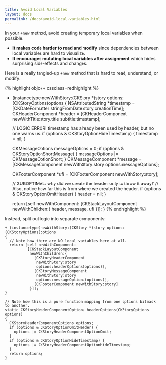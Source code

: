 ```yaml
---
title: Avoid Local Variables 
layout: docs
permalink: /docs/avoid-local-variables.html
---
```

In your `+new` method, avoid creating temporary local variables when possible.

- **It makes code harder to read and modify** since dependencies between local variables are hard to visualize.
- **It encourages mutating local variables after assignment** which hides surprising side-effects and changes.

Here is a really tangled-up `+new` method that is hard to read, understand, or modify:

{% highlight objc++ cssclass=redhighlight %}
+ (instancetype)newWithStory:(CKStory *)story options:(CKStoryOptions)options
{
  NSAttributedString *timestamp = [CKDateFormatter stringFromDate:story.creationTime];
  CKHeaderComponent *header =
  [CKHeaderComponent
   newWithTitle:story.title
   subtitle:timestamp];

  // LOGIC ERROR! timestamp has already been used by header, but no one warns us.
  if (options & CKStoryOptionHideTimestamp) {
    timestamp = nil;
  }

  CKMessageOptions messageOptions = 0;
  if (options & CKStoryOptionShortMessage) {
    messageOptions |= CKMessageOptionShort;
  }
  CKMessageComponent *message =
  [CKMessageComponent
   newWithStory:story
   options:messageOptions];

  CKFooterComponent *ufi = [CKFooterComponent newWithStory:story];

  // SUBOPTIMAL: why did we create the header only to throw it away?
  // Also, notice how far this is from where we created the header.
  if (options & CKStoryOptionOmitHeader) {
    header = nil;
  }

  return [self newWithComponent:
          [CKStackLayoutComponent
           newWithChildren:{
             header,
             message,
             ufi
           }]];
}
{% endhighlight %}

Instead, split out logic into separate components:

```objc++
+ (instancetype)newWithStory:(CKStory *)story options:(CKStoryOptions)options
{
  // Note how there are NO local variables here at all.
  return [self newWithComponent:
          [CKStackLayoutComponent
           newWithChildren:{
             [CKStoryHeaderComponent
              newWithStory:story
              options:headerOptions(options)],
             [CKStoryMessageComponent
              newWithStory:story
              options:messageOptions(options)],
             [CKFooterComponent newWithStory:story]
           }]];
}

// Note how this is a pure function mapping from one options bitmask to another.
static CKStoryHeaderComponentOptions headerOptions(CKStoryOptions options)
{
  CKStoryHeaderComponentOptions options;
  if (options & CKStoryOptionOmitHeader) {
    options |= CKStoryHeaderComponentOptionOmit;
  }
  if (options & CKStoryOptionHideTimestamp) {
    options |= CKStoryHeaderComponentOptionHideTimestamp;
  }
  return options;
}
```
